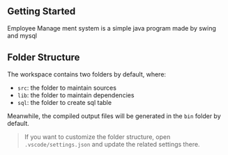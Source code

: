 ## Getting Started

Employee Manage ment system is a simple java program made by swing and mysql

## Folder Structure

The workspace contains two folders by default, where:

- `src`: the folder to maintain sources
- `lib`: the folder to maintain dependencies
-  `sql`: the folder to create sql table

Meanwhile, the compiled output files will be generated in the `bin` folder by default.

> If you want to customize the folder structure, open `.vscode/settings.json` and update the related settings there.


